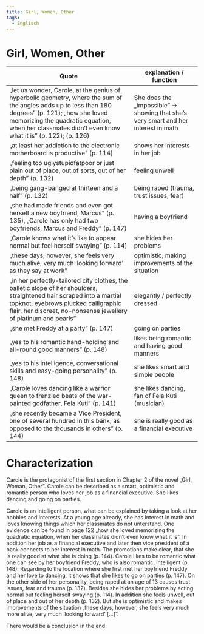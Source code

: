 ```yaml
---
title: Girl, Women, Other
tags:
  - Englisch
---
```


# Girl, Women, Other

| Quote                                                                                                                                                                                                                                                       | explanation / function                                                             |
| ----------------------------------------------------------------------------------------------------------------------------------------------------------------------------------------------------------------------------------------------------------- | ---------------------------------------------------------------------------------- |
| „let us wonder, Carole, at the genius of hyperbolic geometry, where the sum of the angles adds up to less than 180 degrees” (p. 121); „how she loved memorizing the quadratic equation, when her classmates didn’t even know what it is” (p. 122); (p. 126) | She does the „impossible” → showing that she’s very smart and her interest in math |
| „at least her addiction to the electronic motherboard is productive” (p. 114)                                                                                                                                                                               | shows her interests in her job                                                     |
| „feeling too uglystupidfatpoor or just plain out of place, out of sorts, out of her depth” (p. 132)                                                                                                                                                         | feeling unwell                                                                     |
| „being gang-banged at thirteen and a half” (p. 132)                                                                                                                                                                                                         | being raped (trauma, trust issues, fear)                                           |
| „she had made friends and even got herself a new boyfriend, Marcus” (p. 135), „Carole has only had two boyfriends, Marcus and Freddy” (p. 147)                                                                                                              | having a boyfriend                                                                 |
| „Carole knows what it’s like to appear normal but feel herself swaying” (p. 114)                                                                                                                                                                            | she hides her problems                                                             |
| „these days, however, she feels very much alive, very much ‘looking forward’ as they say at work”                                                                                                                                                           | optimistic, making improvements of the situation                                   |
| „in her perfectly-tailored city clothes, the balletic slope of her shoulders, straightened hair scraped into a martial topknot, eyebrows plucked calligraphic flair, her discreet, no-nonsense jewellery of platinum and pearls”                            | elegantly / perfectly dressed                                                      |
| „she met Freddy at a party” (p. 147)                                                                                                                                                                                                                        | going on parties                                                                   |
| „yes to his romantic hand-holding and all-round good manners” (p. 148)                                                                                                                                                                                      | likes being romantic and having good manners                                       |
| „yes to his intelligence, conversational skills and easy-going personality” (p. 148)                                                                                                                                                                        | she likes smart and simple people                                                  |
| „Carole loves dancing like a warrior queen to frenzied beats of the war-painted godfather, Fela Kuti” (p. 141)                                                                                                                                              | she likes dancing, fan of Fela Kuti (musician)                                     |
| „she recently became a Vice President, one of several hundred in this bank, as opposed to the thousands in others” (p. 144)                                                                                                                                          | she is really good as a financial executive                                                                                   |

# Characterization

Carole is the protagonist of the first section in Chapter 2 of the novel „Girl, Woman, Other”. Carole can be described as a smart, optimistic and romantic person who loves her job as a financial executive. She likes dancing and going on parties.

Carole is an intelligent person, what can be explained by taking a look at her hobbies and interests. At a young age already, she has interest in math and loves knowing things which her classmates do not unterstand. One evidence can be found in page 122 „how she loved memorizing the quadratic equation, when her classmates didn’t even know what it is”. In addition her job as a financial executive and later then vice president of a bank connects to her interest in math. The promotions make clear, that she is really good at what she is doing (p. 144).
Carole likes to be romantic what one can see by her boyfriend Freddy, who is also romantic, intelligent (p. 148). 
Regarding to the location where she first met her boyfriend Freddy and her love to dancing, it shows that she likes to go on parties (p. 147). 
On the other side of her personality, being raped at an age of 13 causes trust issues, fear and trauma (p. 132). Besides she hides her problems by acting normal but feeling herself swaying (p. 114). In addition she feels unwell, out of place and out of her depth (p. 132). But she is optimistic and makes improvements of the situation „these days, however, she feels very much more alive, very much ‘looking forward’  […]”.

There would be a conclusion in the end.